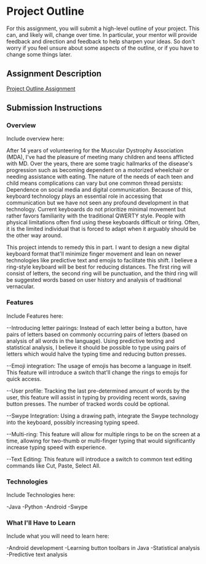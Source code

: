 # Project Outline
For this assignment, you will submit a high-level outline of your project. This can, and likely will, change over time. In particular, your mentor will provide feedback and direction and feedback to help sharpen your ideas. So don't worry if you feel unsure about some aspects of the outline, or if you have to change some things later.

## Assignment Description
[Project Outline Assignment](https://education.launchcode.org/liftoff/assignments/project-outline/)

## Submission Instructions

### Overview
Include overview here:

After 14 years of volunteering for the Muscular Dystrophy Association (MDA), I've had the pleasure of meeting many children and teens afflicted with MD.  Over the years, there are some tragic hallmarks of the disease's progression such as becoming dependent on a motorized wheelchair or needing assistance with eating.  The nature of the needs of each teen and child means complications can vary but one common thread persists: Dependence on social media and digital communication.  Because of this, keyboard technology plays an essential role in accessing that communication but we have not seen any profound development in that technology.  Current keyboards do not prioritize minimal movement but rather favors familiarity with the traditional QWERTY style.  People with physical limitations often find using these keyboards difficult or tiring.  Often, it is the limited individual that is forced to adapt when it arguably should be the other way around.

This project intends to remedy this in part.  I want to design a new digital keyboard format that'll minimize finger movement and lean on newer technologies like predictive text and emojis to facilitate this shift.  I believe a ring-style keyboard will be best for reducing distances.  The first ring will consist of letters, the second ring will be punctuation, and the third ring will be suggested words based on user history and analysis of traditional vernacular.  

### Features
Include Features here:

--Introducing letter pairings: Instead of each letter being a button, have pairs of letters based on commonly occurring pairs of letters (based on analysis of all words in the language).  Using predictive texting and statistical analysis, I believe it should be possible to type using pairs of letters which would halve the typing time and reducing button presses.

--Emoji integration: The usage of emojis has become a language in itself.  This feature will introduce a switch that'll change the rings to emojis for quick access.

--User profile: Tracking the last pre-determined amount of words by the user, this feature will assist in typing by providing recent words, saving button presses.  The number of tracked words could be optional.

--Swype Integration: Using a drawing path, integrate the Swype technology into the keyboard, possibly increasing typing speed.

--Multi-ring: This feature will allow for multiple rings to be on the screen at a time, allowing for two-thumb or multi-finger typing that would significantly increase typing speed with experience.

--Text Editing: This feature will introduce a switch to common text editing commands like Cut, Paste, Select All.  


### Technologies
Include Technologies here:

-Java
-Python
-Android
-Swype

### What I'll Have to Learn
Include what you will need to learn here:

-Android development
-Learning button toolbars in Java
-Statistical analysis
-Predictive text analysis
